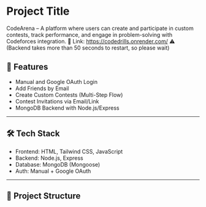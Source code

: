 # Project Title
CodeArena – A platform where users can create and participate in custom contests, track performance, and engage in problem-solving with Codeforces integration.
🔗 Link: https://codedrills.onrender.com/
⚠️ (Backend takes more than 50 seconds to restart, so please wait)



## 🚀 Features

- Manual and Google OAuth Login
- Add Friends by Email
- Create Custom Contests (Multi-Step Flow)
- Contest Invitations via Email/Link
- MongoDB Backend with Node.js/Express

---

## 🛠️ Tech Stack

- Frontend: HTML, Tailwind CSS, JavaScript
- Backend: Node.js, Express
- Database: MongoDB (Mongoose)
- Auth: Manual + Google OAuth

---

## 📁 Project Structure


